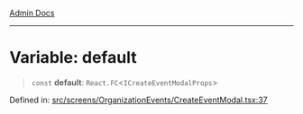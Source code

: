 [Admin Docs](/)

***

# Variable: default

> `const` **default**: `React.FC`\<`ICreateEventModalProps`\>

Defined in: [src/screens/OrganizationEvents/CreateEventModal.tsx:37](https://github.com/PalisadoesFoundation/talawa-admin/blob/main/src/screens/OrganizationEvents/CreateEventModal.tsx#L37)
